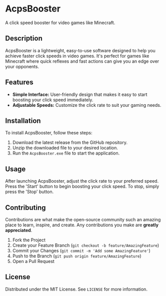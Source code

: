 # AcpsBooster

A click speed booster for video games like Minecraft.

## Description

AcpsBooster is a lightweight, easy-to-use software designed to help you achieve faster click speeds in video games. It's perfect for games like Minecraft where quick reflexes and fast actions can give you an edge over your opponents.

## Features

- **Simple Interface:** User-friendly design that makes it easy to start boosting your click speed immediately.
- **Adjustable Speeds:** Customize the click rate to suit your gaming needs.

## Installation

To install AcpsBooster, follow these steps:

1. Download the latest release from the GitHub repository.
2. Unzip the downloaded file to your desired location.
3. Run the `AcpsBooster.exe` file to start the application.

## Usage

After launching AcpsBooster, adjust the click rate to your preferred speed. Press the 'Start' button to begin boosting your click speed. To stop, simply press the 'Stop' button.

## Contributing

Contributions are what make the open-source community such an amazing place to learn, inspire, and create. Any contributions you make are **greatly appreciated**.

1. Fork the Project
2. Create your Feature Branch (`git checkout -b feature/AmazingFeature`)
3. Commit your Changes (`git commit -m 'Add some AmazingFeature'`)
4. Push to the Branch (`git push origin feature/AmazingFeature`)
5. Open a Pull Request

## License

Distributed under the MIT License. See `LICENSE` for more information.
